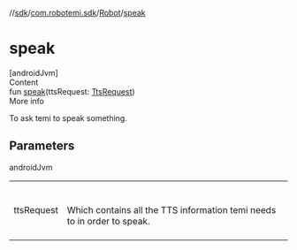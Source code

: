 //[sdk](../../../index.md)/[com.robotemi.sdk](../index.md)/[Robot](index.md)/[speak](speak.md)



# speak  
[androidJvm]  
Content  
fun [speak](speak.md)(ttsRequest: [TtsRequest](../-tts-request/index.md))  
More info  


To ask temi to speak something.



## Parameters  
  
androidJvm  
  
| | |
|---|---|
| <a name="com.robotemi.sdk/Robot/speak/#com.robotemi.sdk.TtsRequest/PointingToDeclaration/"></a>ttsRequest| <a name="com.robotemi.sdk/Robot/speak/#com.robotemi.sdk.TtsRequest/PointingToDeclaration/"></a><br><br>Which contains all the TTS information temi needs to in order to speak.<br><br>|
  
  



